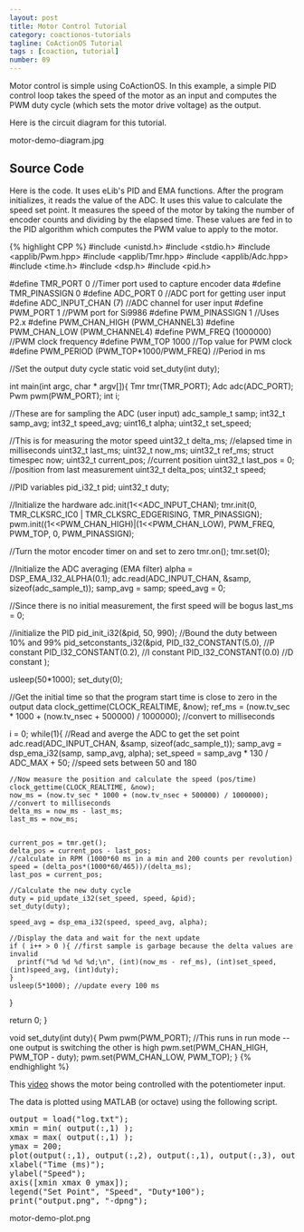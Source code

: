 ```yaml
---
layout: post
title: Motor Control Tutorial
category: coactionos-tutorials
tagline: CoActionOS Tutorial
tags : [coaction, tutorial]
number: 09
---
```


Motor control is simple using CoActionOS. In this example, a simple PID control loop takes the speed of the motor as an input and computes the PWM duty cycle (which sets the motor drive voltage) as the output.

Here is the circuit diagram for this tutorial.

motor-demo-diagram.jpg

## Source Code

Here is the code. It uses eLib's PID and EMA functions. After the program initializes, it reads 
the value of the ADC. It uses this value to calculate the speed set point. It measures 
the speed of the motor by taking the number of encoder counts and dividing by the elapsed time. 
These values are fed in to the PID algorithm which computes the PWM value to apply to the motor.

{% highlight CPP %}
#include <unistd.h>
#include <stdio.h>
#include <applib/Pwm.hpp>
#include <applib/Tmr.hpp>
#include <applib/Adc.hpp>
#include <time.h>
#include <dsp.h>
#include <pid.h>
 
#define TMR_PORT 0 //Timer port used to capture encoder data
#define TMR_PINASSIGN 0
#define ADC_PORT 0 //ADC port for getting user input
#define ADC_INPUT_CHAN (7) //ADC channel for user input
#define PWM_PORT 1 //PWM port for Si9986
#define PWM_PINASSIGN 1 //Uses P2.x
#define PWM_CHAN_HIGH (PWM_CHANNEL3)
#define PWM_CHAN_LOW (PWM_CHANNEL4)
#define PWM_FREQ (1000000)  //PWM clock frequency
#define PWM_TOP 1000 //Top value for PWM clock
#define PWM_PERIOD (PWM_TOP*1000/PWM_FREQ) //Period in ms
 
//Set the output duty cycle
static void set_duty(int duty);
 
int main(int argc, char * argv[]){
  Tmr tmr(TMR_PORT);
  Adc adc(ADC_PORT);
  Pwm pwm(PWM_PORT);
  int i;
 
  //These are for sampling the ADC (user input)
  adc_sample_t samp;
  int32_t samp_avg;
  int32_t speed_avg;
  uint16_t alpha;
  uint32_t set_speed;
 
  //This is for measuring the motor speed
  uint32_t delta_ms; //elapsed time in milliseconds
  uint32_t last_ms;
  uint32_t now_ms;
  uint32_t ref_ms;
  struct timespec now;
  uint32_t current_pos; //current position
  uint32_t last_pos  = 0; //position from last measurement
  uint32_t delta_pos;
  uint32_t speed;
 
  //PID variables
  pid_i32_t pid;
  uint32_t duty;
 
  //Initialize the hardware
  adc.init(1<<ADC_INPUT_CHAN);
  tmr.init(0, TMR_CLKSRC_IC0 | TMR_CLKSRC_EDGERISING, TMR_PINASSIGN);
  pwm.init((1<<PWM_CHAN_HIGH)|(1<<PWM_CHAN_LOW), PWM_FREQ, PWM_TOP, 0, PWM_PINASSIGN);
 
  //Turn the motor encoder timer on and set to zero
  tmr.on();
  tmr.set(0);
 
  //Initialize the ADC averaging (EMA filter)
  alpha = DSP_EMA_I32_ALPHA(0.1);
  adc.read(ADC_INPUT_CHAN, &samp, sizeof(adc_sample_t));
  samp_avg = samp;
  speed_avg = 0;
 
  //Since there is no initial measurement, the first speed will be bogus
  last_ms = 0;
 
  //initialize the PID
  pid_init_i32(&pid, 50, 990); //Bound the duty between 10% and 99%
  pid_setconstants_i32(&pid,
      PID_I32_CONSTANT(5.0), //P constant
      PID_I32_CONSTANT(0.2), //I constant
      PID_I32_CONSTANT(0.0)  //D constant
  );
 
  usleep(50*1000);
  set_duty(0);
 
  //Get the initial time so that the program start time is close to zero in the output data
  clock_gettime(CLOCK_REALTIME, &now);
  ref_ms = (now.tv_sec * 1000 + (now.tv_nsec + 500000) / 1000000); //convert to milliseconds
 
  i = 0;
  while(1){
    //Read and averge the ADC to get the set point
    adc.read(ADC_INPUT_CHAN, &samp, sizeof(adc_sample_t));
    samp_avg = dsp_ema_i32(samp, samp_avg, alpha);
    set_speed = samp_avg * 130 / ADC_MAX + 50;  //speed sets between 50 and 180
 
    //Now measure the position and calculate the speed (pos/time)
    clock_gettime(CLOCK_REALTIME, &now);
    now_ms = (now.tv_sec * 1000 + (now.tv_nsec + 500000) / 1000000); //convert to milliseconds
    delta_ms = now_ms - last_ms;
    last_ms = now_ms;
 
 
    current_pos = tmr.get();
    delta_pos = current_pos - last_pos;
    //calculate in RPM (1000*60 ms in a min and 200 counts per revolution)
    speed = (delta_pos*(1000*60/465))/(delta_ms);
    last_pos = current_pos;
 
    //Calculate the new duty cycle
    duty = pid_update_i32(set_speed, speed, &pid);
    set_duty(duty);
 
    speed_avg = dsp_ema_i32(speed, speed_avg, alpha);
 
    //Display the data and wait for the next update
    if ( i++ > 0 ){ //first sample is garbage because the delta values are invalid
      printf("%d %d %d %d;\n", (int)(now_ms - ref_ms), (int)set_speed, (int)speed_avg, (int)duty);
    }
    usleep(5*1000); //update every 100 ms
  }
 
  return 0;
}
 
 
void set_duty(int duty){
  Pwm pwm(PWM_PORT);
  //This runs in run mode -- one output is switching the other is high
  pwm.set(PWM_CHAN_HIGH,  PWM_TOP - duty);
  pwm.set(PWM_CHAN_LOW, PWM_TOP);
}
{% endhighlight %}

This [video](http://www.youtube.com/watch?feature=player_embedded&v=V6nnVzJFD_Q) shows the motor being controlled with the potentiometer input.

The data is plotted using MATLAB (or octave) using the following script.

<pre>
output = load("log.txt");
xmin = min( output(:,1) );
xmax = max( output(:,1) );
ymax = 200;
plot(output(:,1), output(:,2), output(:,1), output(:,3), output(:,1), output(:,4)/10 );
xlabel("Time (ms)");
ylabel("Speed");
axis([xmin xmax 0 ymax]);
legend("Set Point", "Speed", "Duty*100");
print("output.png", "-dpng");
</pre>

motor-demo-plot.png